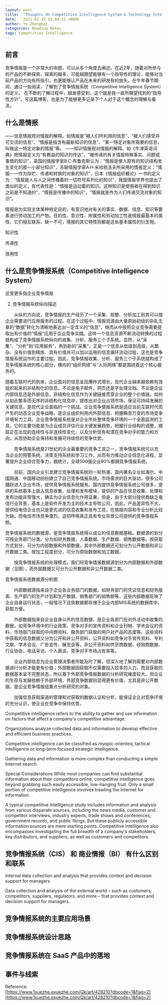 ```yaml
---
layout: post
title:  "Thoughts On Competitive Intelligence System & Technology Intelligence (Draft)"
date:   2021-02-19 18:44:11 +0800
author: Ye Zhongkai
categories: Reading Notes
tags: Competitive Intelligence
---
```


## 前言
竞争情报是一个非常大的命题，可以从多个角度去阐述。在近2年，随着对所参与的产品的不断探索，探索的越多，可能越期望能够有一个指导性的理论，能够对当前产品的方向有所指引，也更能够让产品在未来的研发有的放矢。在牛年春节期间，通过一些阅读，了解到了竞争情报系统（Competitive Intelligence System）的定义。
在不断的了解过程中，越发感受到，这个就是我一直所期望找到的“指导性方针”。写这篇博客，也是为了能够更多记录下个人对于这个概念的理解与看法。

## 什么是情报
——信息情报观对情报的解释。如情报是“被人们所利用的信息”、“被人们感受并可交流的信息”、“情报是指含有最新知识的信息”、“某一特定对象所需要的信息，叫做这一特定对象的情报”等。
——知识情报观对情报的解释。如《牛津英语词典》把情报定义为“有教益的知识的传达”，“被传递的有关情报特殊事实、问题或事情的知识”，英国的情报学家B·C·布鲁克斯认为：“情报是使人原有的知识结构发生变化的那一小部分知识”，苏联情报学家A·H·米哈依洛夫所采用的情报定义：“情报——作为存贮、传递和转换的对象的知识”，日本《情报组织概论》一书的定义为：“情报是人与人之间传播着的一切符号系列化的知识”，我国情报学界也提出了类似的定义，有代表性是：“情报是运动着的知识。这种知识是使用者在得到知识之前是不知道的”，“情报是传播中的知识”，“情报就是作为人们传递交流对象的知识”。


情报是为实现主体某种特定目的，有意识地对有关的事实、数据、信息、知识等要素进行劳动加工的产物。目的性、意识性、附属性和劳动加工性是情报最基本的属性，它们相互联系、缺一不可，情报的其它特性则都是这些基本属性的衍生物。

知识性

传递性

效用性

## 什么是竞争情报系统（Competitive Intelligence System）
这里更多指企业竞争情报

2. 竞争情报系统纵向描述

　　从纵的方向说，竞争情报的生产经历了一个采集、规整、分析加工到其可以按企业需要进行应用服务的过程。在这个过程中，情报资源由大量原始初级的杂乱无章的“数据”转化为清晰地表达出一定含义的“信息”，继而从中按照企业竞争需要提取出有价值的“情报”应用于企业竞争实践。这样一个信息资源不断流动转换的过程就构成了竞争情报系统纵向的收集、分析、服务三个子系统。显然，从“采集”、“分析”到“应用服务”，再到新的“采集”，正是一个信息从低级到高级，从繁杂、没有价值到精炼、具有价值并可以加以运用的信息循环流动过程，这也是竞争情报系统运作的主要过程。因此，竞争情报收集、分析、服务三个子系统就构成了竞争情报系统的核心部分，横向的“组织网络”与“人际网络”都是围绕着这个核心服务的。

随着互联时代的到来，企业面对的信息呈现爆炸式增长，现代企业越来越依赖有效组织起来的非结构化的信息。不论是电子邮件，网页还是字处理文档、不论是企业内部信息还是外部信息，非结构化信息作为关键链接贯穿企业的整个价值链。如何从如此繁多而无序的非结构化信息中，提炼出对企业占领市场、保证可持续发展的关键信息，是现代企业面临的一个挑战。企业竞争情报系统是适应当前互联时代而产生的动态企业竞争战略，是企业组织利用内外部信息、把握瞬息万变的市场竞争环境有力工具。企业竞争情报系统是对企业所处整体竞争环境的一个全面监测的工具，它的主要功能是为企业成员评估行业关键发展趋势，把握行业结构的调整，跟踪正在出现的连续性与非连续性变化，以及分析现有和潜在竞争对手的能力和方向，从而协助企业保持和发展可持续性的竞争优势。

　　竞争情报系统是21世纪的企业最重要的竞争工具之一，竞争情报系统可以充当企业的预警系统、决策支持系统和学习工作，从而有力推动企业信息化进程，显著提升企业综合竞争力，据统计，全球500强企业90%都拥竞争情报系统。

　　目前，国内企业引发建立竞争情报系统的一轮热潮，国内著名企业如海尔、中国网通、中国移动纷纷建立了自己竞争情报系统。市场需求的巨大驱动，很多公司踊跃进入企业市场，提供竞争情报系统服务。国内提供竞争情报系统公司很多，提供的系统基本上嵌入信息收集、处理和发布模块，提供的产品在信息收集、处理和发布功能非常强大，确实为企业信息化作用显著，但是，由于大部分提供商缺乏电信行业背景，基本上是软件开发为主的技术主导性公司，因此，产品差异性不大，提供给电信企业也只是更先进的信息收集和发布工具，在情报内容和专业分析比较欠缺。而电信市场竞争激烈，迫切呼唤真正具有专业背景公司提供的竞争情报系统。


竞争情报系统的数据源，是竞争情报系统得以成立的信息数据基础。数据源的划分可按业务部门分类，分为如财务数据、人事数据、生产数据、销售数据等。按获取方式划分，可分为内部数据和外部数据，其中外部数据还可划分为公开数据和非公开数据二类。按加工程度划分，可分为原始数据和加工数据。

　　按竞争情报系统的处理模式，我们将竞争情报数据源划分为内部数据和外部数据（见图），而外部数据又可分为公开数据和非公开数据二类。

竞争情报系统数据源分析图

　　内部数据源指来自于企业各业务部门的数据，如财务部门的凭证信息和财务报表、生产部门的生产计划和生产数据、销售部门的销售额等，这些内部数据反映了企业自身运行状态，一般情况下这些数据都存储于企业内部MIS系统的数据库中，获取方便。

　　外部数据指来自企业自身以外的信息数据，是企业各部门在对外活动中收集的数据，如竞争环境中的行业政策、竞争对手的宣传资料和企业刊物、学术会议的资料、市场部门获取的中间商资料、服务部门获取的用户对产品的态度等。这些资料中获取的信息数据又分为公开和非公开资料，公开资料如竞争对手宣传资料、专利文献、学术会议、广告宣传、展览会等，非公开资料如供货商数据、经销商数据、行业协会、电话采访、个人面谈、竞争对手市场占有率等。

　　企业内部信息为企业管理决策者所能及时了解，但深入地了解则需要对内部数据进行分析才能更有价值；外部数据因获取不仅需要投入较多的人力，而且获取的数据基本呈不完整状态，所以基于外部竞争情报数据的分析研究难度较大。但企业的生存与发展依赖于外部环境，外部竞争数据则显得更有价值，尤其是非公开数据，是企业竞争情报组重点分析研究的对象。

　　加强信息获取渠道的管理和对获取的数据认证和分析，能保证企业对竞争环境的充分认识，使企业在竞争中保持优势。


Competitive intelligence refers to the ability to gather and use information on factors that affect a company's competitive advantage.

Organizations analyze collected data and information to develop effective and efficient business practices.

Competitive intelligence can be classified as myopic-oriented, tactical intelligence or long-term focused strategic intelligence.

Gathering data and information is more complex than conducting a simple Internet search.



Special Considerations
While most companies can find substantial information about their competitors online, competitive intelligence goes beyond grabbing such easily accessible, low-hanging fruit. Only a small portion of competitive intelligence involves trawling the Internet for information.

A typical competitive intelligence study includes information and analysis from various disparate sources, including the news media, customer and competitor interviews, industry experts, trade shows and conferences, government records, and public filings. But these publicly accessible information sources are mere starting points. Competitive intelligence also encompasses investigating the full breadth of a company's stakeholders, key distributors, and suppliers, as well as customers and competitors.


## 竞争情报系统（CIS） 和 商业情报（BI） 有什么区别和联系
Internal data collection and analysis that provides context and decision support for managers

Data collection and analysis of the external world – such as customers, competitors, suppliers, regulators, and more – that provides context and decision support for managers.

## 竞争情报系统的主要应用场景


## 竞争情报系统设计思路


## 竞争情报系统在 SaaS 产品中的落地

## 事件与线索


Reference:  
[https://www.1xuezhe.exuezhe.com/Qk/art/428210?dbcode=1&flag=2](https://www.1xuezhe.exuezhe.com/Qk/art/428210?dbcode=1&flag=2)



